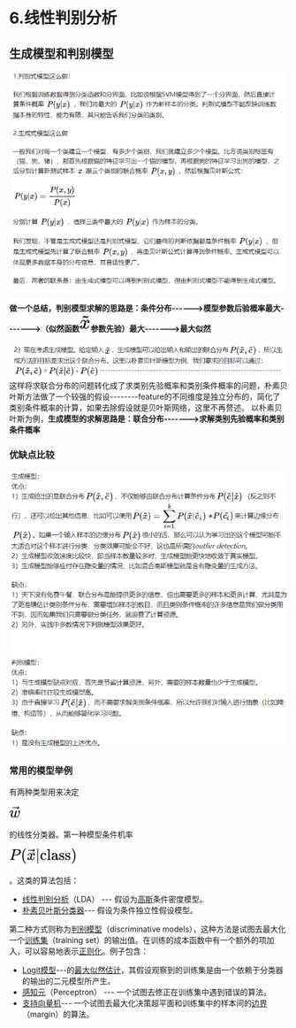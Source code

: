 # 6.线性判别分析

## 生成模型和判别模型

![生成模型和判别模型](线性判别分析.assets/生成模型和判别模型.png)

**做一个总结，判别模型求解的思路是：条件分布------>模型参数后验概率最大------->（似然函数![[公式]](线性判别分析.assets/equation)参数先验）最大------->最大似然**



![生成模型](线性判别分析.assets/生成模型.png)
这样将求联合分布的问题转化成了求类别先验概率和类别条件概率的问题，朴素贝叶斯方法做了一个较强的假设--------feature的不同维度是独立分布的，简化了类别条件概率的计算，如果去除假设就是贝叶斯网络，这里不再赘述。
以朴素贝叶斯为例，**生成模型的求解思路是：联合分布------->求解类别先验概率和类别条件概率**



### 优缺点比较

![优缺点](线性判别分析.assets/优缺点.png)



### 常用的模型举例

有两种类型用来决定

![img](线性判别分析.assets/556ae428162479b22dfdf75f89e50e71.svg)

 的线性分类器。第一种模型条件机率

![img](线性判别分析.assets/1f07df408e5f067506479138916e0c8a.svg)

 。这类的算法包括：

- [线性判别分析](https://baike.baidu.com/item/线性判别分析)（LDA） --- 假设为[高斯](https://baike.baidu.com/item/高斯)条件密度模型。
- [朴素贝叶斯分类器](https://baike.baidu.com/item/朴素贝叶斯分类器)--- 假设为条件独立性假设模型。

第二种方式则称为[判别模型](https://baike.baidu.com/item/判别模型)（discriminative models），这种方法是试图去最大化一个[训练集](https://baike.baidu.com/item/训练集)（training set）的输出值。在训练的成本函数中有一个额外的项加入，可以容易地表示[正则化](https://baike.baidu.com/item/正则化)。例子包含：

- [Logit模型](https://baike.baidu.com/item/Logit模型)---的[最大似然估计](https://baike.baidu.com/item/最大似然估计)，其假设观察到的训练集是由一个依赖于分类器的输出的二元模型所产生。
- [感知元](https://baike.baidu.com/item/感知元)（Perceptron） --- 一个试图去修正在训练集中遇到错误的算法。
- [支持向量机](https://baike.baidu.com/item/支持向量机)--- 一个试图去最大化决策超平面和训练集中的样本间的[边界](https://baike.baidu.com/item/边界)（margin）的算法。